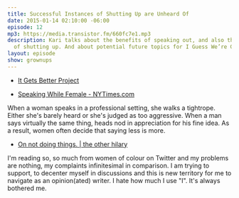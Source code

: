 ```yaml
---
title: Successful Instances of Shutting Up are Unheard Of
date: 2015-01-14 02:10:00 -06:00
episode: 12
mp3: https://media.transistor.fm/660fc7e1.mp3
description: Kari talks about the benefits of speaking out, and also the benefits
  of shutting up. And about potential future topics for I Guess We’re Grown-Ups Now.
layout: episode
show: grownups
---
```


* [It Gets Better Project][1]

* [Speaking While Female - NYTimes.com][2]

When a woman speaks in a professional setting, she walks a tightrope. Either she's barely heard or she's judged as too aggressive. When a man says virtually the same thing, heads nod in appreciation for his fine idea. As a result, women often decide that saying less is more.

* [On not doing things. | the other hilary][3]

I'm reading so, so much from women of colour on Twitter and my problems are nothing, my complaints infinitesimal in comparison. I am trying to support, to decenter myself in discussions and this is new territory for me to navigate as an opinion(ated) writer. I hate how much I use "I". It's always bothered me.

[1]: http://www.itgetsbetter.org/
[2]: http://www.nytimes.com/2015/01/11/opinion/sunday/speaking-while-female.html
[3]: http://theotherhilary.ca/on-not-writing/
